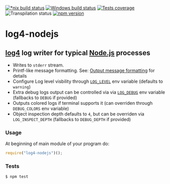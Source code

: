 [![*nix build status][nix-build-image]][nix-build-url]
[![Windows build status][win-build-image]][win-build-url]
[![Tests coverage][cov-image]][cov-url]
![Transpilation status][transpilation-image]
[![npm version][npm-image]][npm-url]

# log4-nodejs

## [log4](https://github.com/medikoo/log4/) log writer for typical [Node.js](https://nodejs.org/) processes

*   Writes to `stderr` stream.
*   Printf-like message formatting. See: [Output message formatting](https://github.com/medikoo/log4#output-message-formatting) for details
*   Configure Log level visbility through [`LOG_LEVEL`](https://github.com/medikoo/log4#log_level) env variable (defaults to `warning`)
*   Extra debug logs output can be controlled via via [`LOG_DEBUG`](https://github.com/medikoo/log4#log_debug) env variable (fallbacks to `DEBUG` if provided)
*   Outputs colored logs if terminal supports it (can overriden through `DEBUG_COLORS` env variable)
*   Object inspection depth defaults to `4`, but can be overriden via `LOG_INSPECT_DEPTH` (fallbacks to `DEBUG_DEPTH` if provided)

### Usage

At beginning of main module of your program do:

```javascript
require("log4-nodejs")();
```

### Tests

    $ npm test

[nix-build-image]: https://semaphoreci.com/api/v1/medikoo-org/log4-nodejs/branches/master/shields_badge.svg
[nix-build-url]: https://semaphoreci.com/medikoo-org/log4-nodejs
[win-build-image]: https://ci.appveyor.com/api/projects/status/tqetc30h571osc2n?svg=true
[win-build-url]: https://ci.appveyor.com/project/medikoo/log4-nodejs
[cov-image]: https://img.shields.io/codecov/c/github/medikoo/log4-nodejs.svg
[cov-url]: https://codecov.io/gh/medikoo/log4-nodejs
[transpilation-image]: https://img.shields.io/badge/transpilation-free-brightgreen.svg
[npm-image]: https://img.shields.io/npm/v/log4-nodejs.svg
[npm-url]: https://www.npmjs.com/package/log4-nodejs
